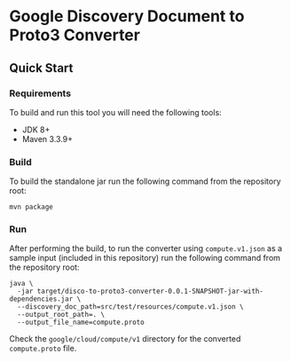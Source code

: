 # Google Discovery Document to Proto3 Converter

## Quick Start

### Requirements
To build and run this tool you will need the following tools:
- JDK 8+
- Maven 3.3.9+

### Build
To build the standalone jar run the following command from the repository root:
```
mvn package
```

### Run
After performing the build, to run the converter using `compute.v1.json` as a 
sample input (included in this repository) run the following command from the 
repository root:
```
java \
  -jar target/disco-to-proto3-converter-0.0.1-SNAPSHOT-jar-with-dependencies.jar \
  --discovery_doc_path=src/test/resources/compute.v1.json \
  --output_root_path=. \
  --output_file_name=compute.proto
``` 

Check the `google/cloud/compute/v1` directory for the converted `compute.proto` 
file.